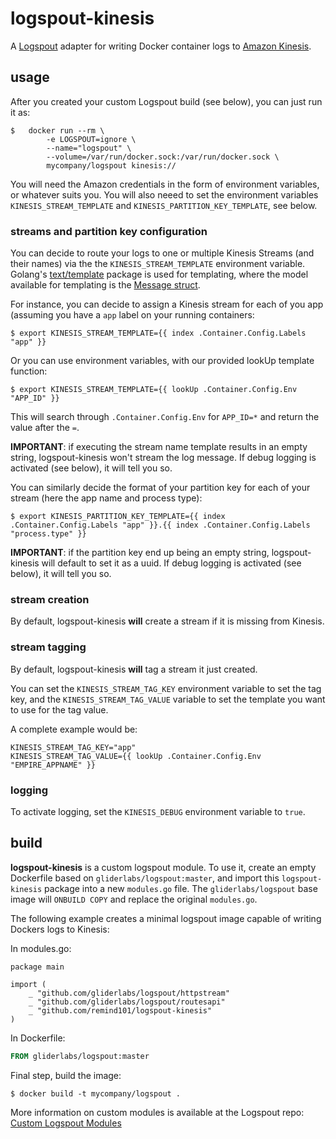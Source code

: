 # logspout-kinesis

A [Logspout](https://github.com/gliderlabs/logspout) adapter for writing Docker container logs to [Amazon Kinesis](http://aws.amazon.com/kinesis/).

## usage
After you created your custom Logspout build (see below), you can just run it as:
```console
$ 	docker run --rm \
		-e LOGSPOUT=ignore \
		--name="logspout" \
		--volume=/var/run/docker.sock:/var/run/docker.sock \
		mycompany/logspout kinesis://
```

You will need the Amazon credentials in the form of environment variables, or whatever suits you.
You will also neeed to set the environment variables `KINESIS_STREAM_TEMPLATE` and `KINESIS_PARTITION_KEY_TEMPLATE`, see below.

### streams and partition key configuration
You can decide to route your logs to one or multiple Kinesis Streams (and their names) via the the `KINESIS_STREAM_TEMPLATE` environment variable.  Golang's [text/template](http://golang.org/pkg/text/template/) package is used for templating, where the model available for templating is the [Message struct](https://github.com/gliderlabs/logspout/blob/master/router/types.go).

For instance, you can decide to assign a Kinesis stream for each of you app (assuming you have a `app` label on your running containers:
```console
$ export KINESIS_STREAM_TEMPLATE={{ index .Container.Config.Labels "app" }}
```

Or you can use environment variables, with our provided lookUp template function:
```console
$ export KINESIS_STREAM_TEMPLATE={{ lookUp .Container.Config.Env "APP_ID" }}
```

This will search through `.Container.Config.Env` for `APP_ID=*` and return the value after the `=`.

**IMPORTANT**: if executing the stream name template results in an empty string, logspout-kinesis won't stream the log message. If debug logging is activated (see below), it will tell you so.

You can similarly decide the format of your partition key for each of your stream (here the app name and process type):
```console
$ export KINESIS_PARTITION_KEY_TEMPLATE={{ index .Container.Config.Labels "app" }}.{{ index .Container.Config.Labels "process.type" }}
```

**IMPORTANT**: if the partition key end up being an empty string, logspout-kinesis will default to set it as a uuid. If debug logging is activated (see below), it will tell you so.

### stream creation
By default, logspout-kinesis **will** create a stream if it is missing from Kinesis.

### stream tagging
By default, logspout-kinesis **will** tag a stream it just created.

You can set the `KINESIS_STREAM_TAG_KEY` environment variable to set the tag key, and the `KINESIS_STREAM_TAG_VALUE` variable to set the template you want to use for the tag value.

A complete example would be:
```console
KINESIS_STREAM_TAG_KEY="app"
KINESIS_STREAM_TAG_VALUE={{ lookUp .Container.Config.Env "EMPIRE_APPNAME" }}
```

### logging
To activate logging, set the `KINESIS_DEBUG` environment variable to `true`.

## build
**logspout-kinesis** is a custom logspout module. To use it, create an empty Dockerfile based on `gliderlabs/logspout:master`, and import this `logspout-kinesis` package into a new `modules.go` file. The `gliderlabs/logspout` base image will `ONBUILD COPY` and replace the original `modules.go`.

The following example creates a minimal logspout image capable of writing Dockers logs to Kinesis:

In modules.go:
```golang
package main

import (
	_ "github.com/gliderlabs/logspout/httpstream"
	_ "github.com/gliderlabs/logspout/routesapi"
	_ "github.com/remind101/logspout-kinesis"
)
```

In Dockerfile:
```Dockerfile
FROM gliderlabs/logspout:master
```

Final step, build the image:
```console
$ docker build -t mycompany/logspout .
```

More information on custom modules is available at the Logspout repo: [Custom Logspout Modules](https://github.com/gliderlabs/logspout/blob/master/custom/README.md)
